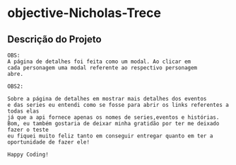 # objective-Nicholas-Trece

## Descrição do Projeto
    OBS:
    A página de detalhes foi feita como um modal. Ao clicar em
    cada personagem uma modal referente ao respectivo personagem
    abre.

    OBS2: 
    
    Sobre a página de detalhes em mostrar mais detalhes dos eventos
    e das series eu entendi como se fosse para abrir os links referentes a todas elas
    já que a api fornece apenas os nomes de series,eventos e histórias.
    Bom, eu também gostaria de deixar minha gratidão por ter me deixado fazer o teste
    eu fiquei muito feliz tanto em conseguir entregar quanto em ter a oportunidade de fazer ele!
    
    Happy Coding!
